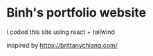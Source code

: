 # Binh's portfolio website

I coded this site using react + tailwind

inspired by https://brittanychiang.com/
